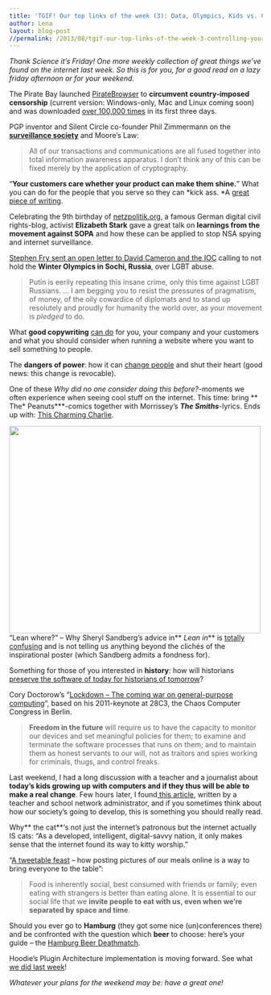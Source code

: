 ```yaml
---
title: 'TGIF! Our top links of the week (3): Data, Olympics, Kids vs. Computers, Learnings from SOPA'
author: Lena
layout: blog-post
//permalink: /2013/08/tgif-our-top-links-of-the-week-3-controlling-your-data-olympic-games-lean-in-kids-feat-computers-and-learnings-from-sopa/
---
```

*Thank Science it’s Friday! One more weekly collection of great things we’ve found on the internet last week. So this is for you, for a good read on a lazy friday afternoon or for your weekend.*

The Pirate Bay launched [PirateBrowser][1] to **circumvent country-imposed censorship** (current version: Windows-only, Mac and Linux coming soon) and was downloaded [over 100,000 times][2] in its first three days.

<p itemprop="headline">
  PGP inventor and Silent Circle co-founder Phil Zimmermann on the <strong></strong><a itemprop="url" title="Permalink to Zimmermann’s Law: PGP inventor and Silent Circle co-founder Phil Zimmermann on the surveillance society" href="http://gigaom.com/2013/08/11/zimmermanns-law-pgp-inventor-and-silent-circle-co-founder-phil-zimmermann-on-the-surveillance-society/" rel="bookmark"><strong>surveillance society</strong></a> and Moore&#8217;s Law:
</p>

> All of our transactions and communications are all fused together into total information awareness apparatus. I don’t think any of this can be fixed merely by the application of cryptography.

&#8220;**Your customers care whether your product can make them shine.**&#8221; What you can do for the people that you serve so they can *kick ass. *A [great piece of writing][3].

Celebrating the 9th birthday of [netzpolitik.org][4], a famous German digital civil rights-blog, activist **Elizabeth Stark** gave a great talk on **learnings from the movement against SOPA** and how these can be applied to stop NSA spying and internet surveillance.



[Stephen Fry sent an open letter to David Cameron and the IOC][5] calling to not hold the **Winter Olympics in Sochi, Russia**, over LGBT abuse.

> Putin is eerily repeating this insane crime, only this time against LGBT Russians. &#8230; I am begging you to resist the pressures of pragmatism, of money, of the oily cowardice of diplomats and to stand up resolutely and proudly for humanity the world over, as your movement is *pledged* to do.

What **good copywriting** [can do][6] for you, your company and your customers and what you should consider when running a website where you want to sell something to people.

The **dangers of power**: how it can [change people][7] and shut their heart (good news: this change is revocable).

One of these *Why did no one consider doing this before?*-moments we often experience when seeing cool stuff on the internet. This time: bring ** The* Peanuts***-comics together with Morrissey&#8217;s ***The Smiths***-lyrics. Ends up with: [This Charming Charlie][8].

[<img class="alignnone" alt="" src="http://31.media.tumblr.com/8f8dad7738fb7dd2a193c4d0bdbb5da9/tumblr_mraayzBWbR1seji43o1_500.jpg" width="500" height="411" />][8]
&#8220;Lean where?&#8221; &#8211; Why Sheryl Sandberg&#8217;s advice in** *Lean in*** is [totally confusing][9] and is not telling us anything beyond the clichés of the inspirational poster (which Sandberg admits a fondness for).

Something for those of you interested in **history**: how will historians [preserve the software of today for historians of tomorrow][10]?

Cory Doctorow&#8217;s &#8220;[Lockdown &#8211; The coming war on general-purpose computing][11]&#8220;, based on his 2011-keynote at 28C3, the Chaos Computer Congress in Berlin.

> **Freedom in the future** will require us to have the capacity to monitor our devices and set meaningful policies for them; to examine and terminate the software processes that runs on them; and to maintain them as honest servants to our will, not as traitors and spies working for criminals, thugs, and control freaks.

Last weekend, I had a long discussion with a teacher and a journalist about **today&#8217;s kids growing up with computers and if they thus will be able to make a real change**. Few hours later, I found[ this article][12], written by a teacher and school network administrator, and if you sometimes think about how our society&#8217;s going to develop, this is something you should really read.

Why** the cat**&#8216;s not just the internet&#8217;s patronous but the internet actually IS cats: &#8220;As a developed, intelligent, digital-savvy nation, it only makes sense that the internet found its way to kitty worship.&#8221;



&#8220;[A tweetable feast][13] &#8211; how posting pictures of our meals online is a way to bring everyone to the table&#8221;:

> Food is inherently social, best consumed with friends or family; even eating with strangers is better than eating alone. It is essential to our social life that we **invite people to eat with us, even when we’re separated by space and time**.

Should you ever go to **Hamburg** (they got some nice (un)conferences there) and be confronted with the question which **beer** to choose: here&#8217;s your guide &#8211; the [Hamburg Beer Deathmatch][14].

Hoodie&#8217;s Plugin Architecture implementation is moving forward. See what [we did last week][15]!

*Whatever your plans for the weekend may be: have a great one!*

 [1]: http://piratebrowser.com/
 [2]: http://torrentfreak.com/pirate-bays-anti-clocks-100000-downloads-in-three-days-130813/
 [3]: http://bearmetal.eu/theden/its-not-about-us-its-about-you/
 [4]: http://netzpolitik.org
 [5]: http://www.stephenfry.com/2013/08/07/an-open-letter-to-david-cameron-and-the-ioc/single-page/
 [6]: http://unicornfree.com/2013/how-i-increased-conversion-2-4x-with-better-copywriting
 [7]: http://www.npr.org/2013/08/10/210686255/a-sense-of-power-can-do-a-number-on-your-brain?ft=1&f=1007
 [8]: http://thischarmingcharlie.tumblr.com/
 [9]: http://www.slate.com/articles/double_x/doublex/2013/03/sheryl_sandberg_s_lean_in_gives_contradictory_advice.html
 [10]: http://www.slate.com/articles/arts/culturebox/2013/07/how_will_historians_of_the_future_run_ms_word_97_how_can_we_save_it_for.single.html
 [11]: http://boingboing.net/2012/01/10/lockdown.html
 [12]: http://coding2learn.org/blog/2013/07/29/kids-cant-use-computers/
 [13]: http://www.aeonmagazine.com/living-together/jared-keller-a-tweetable-feast/
 [14]: http://hamburginenglish.tumblr.com/post/57272446620/the-hamburg-beer-deathmatch-5-beers-one-winner
 [15]: http://weekly.hood.ie/2013/08/12.html
